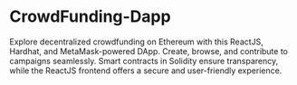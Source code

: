 # CrowdFunding-Dapp
Explore decentralized crowdfunding on Ethereum with this ReactJS, Hardhat, and MetaMask-powered DApp. Create, browse, and contribute to campaigns seamlessly. Smart contracts in Solidity ensure transparency, while the ReactJS frontend offers a secure and user-friendly experience.
